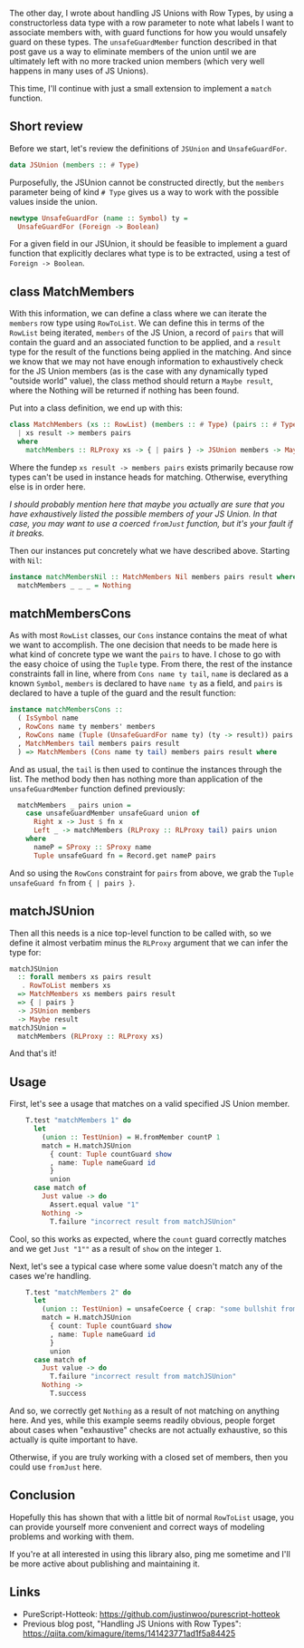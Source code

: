 The other day, I wrote about handling JS Unions with Row Types, by using a constructorless data type with a row parameter to note what labels I want to associate members with, with guard functions for how you would unsafely guard on these types. The `unsafeGuardMember` function described in that post gave us a way to eliminate members of the union until we are ultimately left with no more tracked union members (which very well happens in many uses of JS Unions).

This time, I'll continue with just a small extension to implement a `match` function.

## Short review

Before we start, let's review the definitions of `JSUnion` and `UnsafeGuardFor`.

```hs
data JSUnion (members :: # Type)
```

Purposefully, the JSUnion cannot be constructed directly, but the `members` parameter being of kind `# Type` gives us a way to work with the possible values inside the union.

```hs
newtype UnsafeGuardFor (name :: Symbol) ty =
  UnsafeGuardFor (Foreign -> Boolean)
```

For a given field in our JSUnion, it should be feasible to implement a guard function that explicitly declares what type is to be extracted, using a test of `Foreign -> Boolean`.

## class MatchMembers

With this information, we can define a class where we can iterate the `members` row type using `RowToList`. We can define this in terms of the `RowList` being iterated, `members` of the JS Union, a record of `pairs` that will contain the guard and an associated function to be applied, and a `result` type for the result of the functions being applied in the matching. And since we know that we may not have enough information to exhaustively check for the JS Union members (as is the case with any dynamically typed "outside world" value), the class method should return a `Maybe result`, where the Nothing will be returned if nothing has been found.

Put into a class definition, we end up with this:

```hs
class MatchMembers (xs :: RowList) (members :: # Type) (pairs :: # Type) result
  | xs result -> members pairs
  where
    matchMembers :: RLProxy xs -> { | pairs } -> JSUnion members -> Maybe result
```

Where the fundep `xs result -> members pairs` exists primarily because row types can't be used in instance heads for matching. Otherwise, everything else is in order here.

*I should probably mention here that maybe you actually are sure that you have exhaustively listed the possible members of your JS Union. In that case, you may want to use a coerced `fromJust` function, but it's your fault if it breaks.*

Then our instances put concretely what we have described above. Starting with `Nil`:

```hs
instance matchMembersNil :: MatchMembers Nil members pairs result where
  matchMembers _ _ _ = Nothing
```

## matchMembersCons

As with most `RowList` classes, our `Cons` instance contains the meat of what we want to accomplish. The one decision that needs to be made here is what kind of concrete type we want the `pairs` to have. I chose to go with the easy choice of using the `Tuple` type. From there, the rest of the instance constraints fall in line, where from `Cons name ty tail`, `name` is declared as a known `Symbol`, `members` is declared to have `name ty` as a field, and `pairs` is declared to have a tuple of the guard and the result function:

```hs
instance matchMembersCons ::
  ( IsSymbol name
  , RowCons name ty members' members
  , RowCons name (Tuple (UnsafeGuardFor name ty) (ty -> result)) pairs' pairs
  , MatchMembers tail members pairs result
  ) => MatchMembers (Cons name ty tail) members pairs result where
```

And as usual, the `tail` is then used to continue the instances through the list. The method body then has nothing more than application of the `unsafeGuardMember` function defined previously:

```hs
  matchMembers _ pairs union =
    case unsafeGuardMember unsafeGuard union of
      Right x -> Just $ fn x
      Left _ -> matchMembers (RLProxy :: RLProxy tail) pairs union
    where
      nameP = SProxy :: SProxy name
      Tuple unsafeGuard fn = Record.get nameP pairs
```

And so using the `RowCons` constraint for `pairs` from above, we grab the `Tuple unsafeGuard fn` from `{ | pairs }`.

## matchJSUnion

Then all this needs is a nice top-level function to be called with, so we define it almost verbatim minus the `RLProxy` argument that we can infer the type for:

```hs
matchJSUnion
  :: forall members xs pairs result
   . RowToList members xs
  => MatchMembers xs members pairs result
  => { | pairs }
  -> JSUnion members
  -> Maybe result
matchJSUnion =
  matchMembers (RLProxy :: RLProxy xs)
```

And that's it!

## Usage

First, let's see a usage that matches on a valid specified JS Union member.

```hs
    T.test "matchMembers 1" do
      let
        (union :: TestUnion) = H.fromMember countP 1
        match = H.matchJSUnion
          { count: Tuple countGuard show
          , name: Tuple nameGuard id
          }
          union
      case match of
        Just value -> do
          Assert.equal value "1"
        Nothing ->
          T.failure "incorrect result from matchJSUnion"
```

Cool, so this works as expected, where the `count` guard correctly matches and we get `Just "1""` as a result of `show` on the integer `1`.

Next, let's see a typical case where some value doesn't match any of the cases we're handling.

```hs
    T.test "matchMembers 2" do
      let
        (union :: TestUnion) = unsafeCoerce { crap: "some bullshit from JS" }
        match = H.matchJSUnion
          { count: Tuple countGuard show
          , name: Tuple nameGuard id
          }
          union
      case match of
        Just value -> do
          T.failure "incorrect result from matchJSUnion"
        Nothing ->
          T.success
```

And so, we correctly get `Nothing` as a result of not matching on anything here. And yes, while this example seems readily obvious, people forget about cases when "exhaustive" checks are not actually exhaustive, so this actually is quite important to have.

Otherwise, if you are truly working with a closed set of members, then you could use `fromJust` here.

## Conclusion

Hopefully this has shown that with a little bit of normal `RowToList` usage, you can provide yourself more convenient and correct ways of modeling problems and working with them.

If you're at all interested in using this library also, ping me sometime and I'll be more active about publishing and maintaining it.

## Links

* PureScript-Hotteok: <https://github.com/justinwoo/purescript-hotteok>
* Previous blog post, "Handling JS Unions with Row Types": <https://qiita.com/kimagure/items/141423771ad1f5a84425>